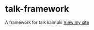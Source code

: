 # talk-framework
A framework for talk kaimuki
[View my site](https://gabriellaabbey.github.io/talk-framework/)
